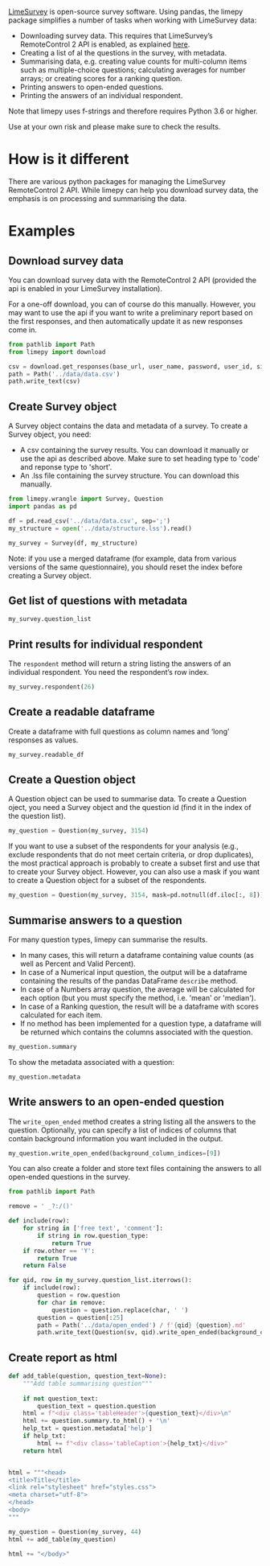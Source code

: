[LimeSurvey][limesurvey] is open-source survey software. Using pandas, the limepy package simplifies a number of tasks when working with LimeSurvey data:

- Downloading survey data. This requires that LimeSurvey’s RemoteControl 2 API is enabled, as explained [here][LSRC2].
- Creating a list of al the questions in the survey, with metadata.
- Summarising data, e.g. creating value counts for multi-column items such as multiple-choice questions; calculating averages for number arrays; or creating scores for a ranking question.
- Printing answers to open-ended questions.
- Printing the answers of an individual respondent.

Note that limepy uses f-strings and therefore requires Python 3.6 or higher.

Use at your own risk and please make sure to check the results.

# How is it different

There are various python packages for managing the LimeSurvey RemoteControl 2 API. While limepy can help you download survey data, the emphasis is on processing and summarising the data.

# Examples

## Download survey data

You can download survey data with the RemoteControl 2 API (provided the api is enabled in your LimeSurvey installation).

For a one-off download, you can of course do this manually. However, you may want to use the api if you want to write a preliminary report based on the first responses, and then automatically update it as new responses come in.

```python
from pathlib import Path
from limepy import download

csv = download.get_responses(base_url, user_name, password, user_id, sid)
path = Path('../data/data.csv')
path.write_text(csv)
```

## Create Survey object

A Survey object contains the data and metadata of a survey. To create a Survey object, you need:

- A csv containing the survey results. You can download it manually or use the api as described above. Make sure to set heading type to 'code' and reponse type to 'short'.
- An .lss file containing the survey structure. You can download this manually.

```python
from limepy.wrangle import Survey, Question
import pandas as pd

df = pd.read_csv('../data/data.csv', sep=';')
my_structure = open('../data/structure.lss').read()

my_survey = Survey(df, my_structure)
```

Note: if you use a merged dataframe (for example, data from various versions of the same questionnaire), you should reset the index before creating a Survey object.

## Get list of questions with metadata

```python
my_survey.question_list
```

## Print results for individual respondent

The `respondent` method will return a string listing the answers of an individual respondent. You need the respondent’s row index.

```python
my_survey.respondent(26)
```

## Create a readable dataframe

Create a dataframe with full questions as column names and ‘long’ responses as values.

```python
my_survey.readable_df
```

## Create a Question object

A Question object can be used to summarise data. To create a Question oject, you need a Survey object and the question id (find it in the index of the question list).

```python
my_question = Question(my_survey, 3154)
```

If you want to use a subset of the respondents for your analysis (e.g., exclude respondents that do not meet certain criteria, or drop duplicates), the most practical approach is probably to create a subset first and use that to create your Survey object. However, you can also use a mask if you want to create a Question object for a subset of the respondents.

```python
my_question = Question(my_survey, 3154, mask=pd.notnull(df.iloc[:, 8]))
```

## Summarise answers to a question

For many question types, limepy can summarise the results. 
- In many cases, this will return a dataframe containing value counts (as well as Percent and Valid Percent). 
- In case of a Numerical input question, the output will be a dataframe containing the results of the pandas DataFrame `describe` method. 
- In case of a Numbers array question, the average will be calculated for each option (but you must specify the method, i.e. 'mean' or 'median'). 
- In case of a Ranking question, the result will be a dataframe with scores calculated for each item. 
- If no method has been implemented for a question type, a dataframe will be returned which contains the columns associated with the question.

```python
my_question.summary
```

To show the metadata associated with a question:

```python
my_question.metadata
```

## Write answers to an open-ended question

The `write_open_ended` method creates a string listing all the answers to the question. Optionally, you can specify a list of indices of columns that contain background information you want included in the output.

```python
my_question.write_open_ended(background_column_indices=[9])
```

You can also create a folder and store text files containing the answers to all open-ended questions in the survey.

```python
from pathlib import Path

remove = ' _?:/()'

def include(row):
    for string in ['free text', 'comment']:
        if string in row.question_type:
            return True
    if row.other == 'Y':
        return True
    return False

for qid, row in my_survey.question_list.iterrows():
    if include(row):
        question = row.question
        for char in remove:
            question = question.replace(char, ' ')
        question = question[:25]
        path = Path('../data/open_ended') / f'{qid} {question}.md'
        path.write_text(Question(sv, qid).write_open_ended(background_column_indices=[9]))
```

## Create report as html

```python
def add_table(question, question_text=None):
    """Add table summarising question"""
    
    if not question_text:
        question_text = question.question
    html = f"<div class='tableHeader'>{question_text}</div>\n"
    html += question.summary.to_html() + '\n'
    help_txt = question.metadata['help']
    if help_txt:
        html += f"<div class='tableCaption'>{help_txt}</div>"
    return html


html = """<head>
<title>Title</title>
<link rel="stylesheet" href="styles.css">
<meta charset="utf-8">
</head>
<body>
"""

my_question = Question(my_survey, 44)
html += add_table(my_question)

html += "</body>"
```

[limesurvey]:https://en.wikipedia.org/wiki/LimeSurvey
[LSRC2]:https://manual.limesurvey.org/RemoteControl_2_API